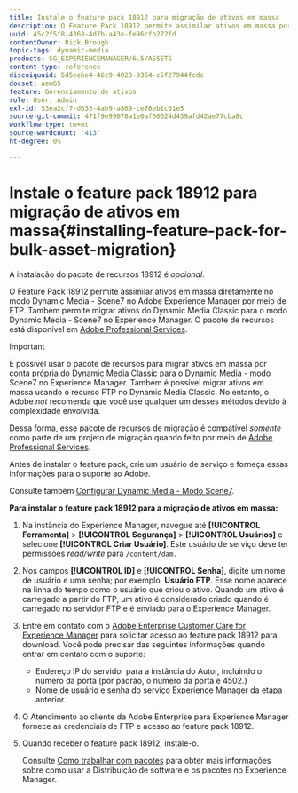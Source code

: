 ```yaml
---
title: Instale o feature pack 18912 para migração de ativos em massa
description: O Feature Pack 18912 permite assimilar ativos em massa por FTP ou migrar ativos do Dynamic Media Classic para o Dynamic Media no Adobe Experience Manager. Este pacote de recursos opcional está disponível no suporte ao Adobe.
uuid: 45c2f5f8-4368-4d7b-a43e-fe96cfb272fd
contentOwner: Rick Brough
topic-tags: dynamic-media
products: SG_EXPERIENCEMANAGER/6.5/ASSETS
content-type: reference
discoiquuid: 5d5eebe4-46c9-4028-9354-c5f27944fcdc
docset: aem65
feature: Gerenciamento de ativos
role: User, Admin
exl-id: 53ea2cf7-d633-4ab9-a869-ce76eb1c01e5
source-git-commit: 471f9e99078a1e0af60024d439afd42ae77cba8c
workflow-type: tm+mt
source-wordcount: '413'
ht-degree: 0%

---
```


# Instale o feature pack 18912 para migração de ativos em massa{#installing-feature-pack-for-bulk-asset-migration}

A instalação do pacote de recursos 18912 é *opcional*.

O Feature Pack 18912 permite assimilar ativos em massa diretamente no modo Dynamic Media - Scene7 no Adobe Experience Manager por meio de FTP. Também permite migrar ativos do Dynamic Media Classic para o modo Dynamic Media - Scene7 no Experience Manager. O pacote de recursos está disponível em [Adobe Professional Services](https://business.adobe.com/customers/consulting-services/main.html).

>[!IMPORTANT]
>
>É possível usar o pacote de recursos para migrar ativos em massa por conta própria do Dynamic Media Classic para o Dynamic Media - modo Scene7 no Experience Manager. Também é possível migrar ativos em massa usando o recurso FTP no Dynamic Media Classic. No entanto, o Adobe *not* recomenda que você use qualquer um desses métodos devido à complexidade envolvida.
>
>Dessa forma, esse pacote de recursos de migração é compatível *somente* como parte de um projeto de migração quando feito por meio de [Adobe Professional Services](https://business.adobe.com/customers/consulting-services/main.html).

Antes de instalar o feature pack, crie um usuário de serviço e forneça essas informações para o suporte ao Adobe.

Consulte também [Configurar Dynamic Media - Modo Scene7](/help/assets/config-dms7.md).

**Para instalar o feature pack 18912 para a migração de ativos em massa:**

1. Na instância do Experience Manager, navegue até **[!UICONTROL Ferramenta]** > **[!UICONTROL Segurança]** > **[!UICONTROL Usuários]** e selecione **[!UICONTROL Criar Usuário]**. Este usuário de serviço deve ter permissões *read/write* para `/content/dam.`
1. Nos campos **[!UICONTROL ID]** e **[!UICONTROL Senha]**, digite um nome de usuário e uma senha; por exemplo, **Usuário FTP**. Esse nome aparece na linha do tempo como o usuário que criou o ativo. Quando um ativo é carregado a partir do FTP, um ativo é considerado criado quando é carregado no servidor FTP e é enviado para o Experience Manager.
1. Entre em contato com o [Adobe Enterprise Customer Care for Experience Manager](https://experienceleague.adobe.com/?support-solution=General#support) para solicitar acesso ao feature pack 18912 para download. Você pode precisar das seguintes informações quando entrar em contato com o suporte:

   * Endereço IP do servidor para a instância do Autor, incluindo o número da porta (por padrão, o número da porta é 4502.)
   * Nome de usuário e senha do serviço Experience Manager da etapa anterior.

1. O Atendimento ao cliente da Adobe Enterprise para Experience Manager fornece as credenciais de FTP e acesso ao feature pack 18912.
1. Quando receber o feature pack 18912, instale-o.

   Consulte [Como trabalhar com pacotes](/help/sites-administering/package-manager.md) para obter mais informações sobre como usar a Distribuição de software e os pacotes no Experience Manager.
